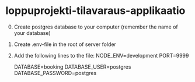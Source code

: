 # loppuprojekti-tilavaraus-applikaatio
0. Create postgres database to your computer (remember the name of your database)
1. Create .env-file in the root of server folder
2. Add the following lines to the file:
      NODE_ENV=development
      PORT=9999

      DATABASE=booking
      DATABASE_USER=postgres
      DATABASE_PASSWORD=postgres

